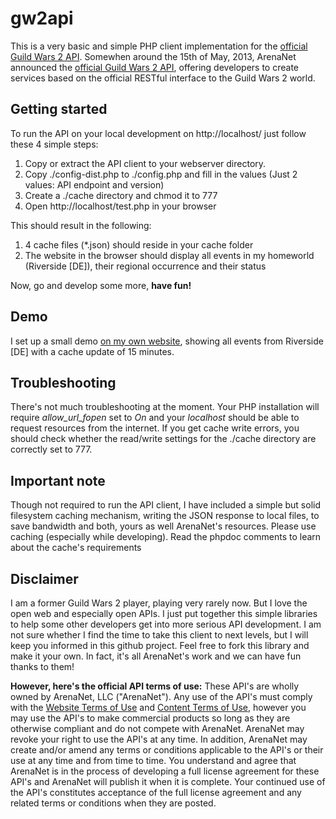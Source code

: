 gw2api
======

This is a very basic and simple PHP client implementation for the [official Guild Wars 2 API](https://forum-en.guildwars2.com/forum/community/api/API-Documentation).
Somewhen around the 15th of May, 2013, ArenaNet announced the [official Guild Wars 2 API](https://forum-en.guildwars2.com/forum/community/api/API-Documentation),
offering developers to create services based on the official RESTful interface to the Guild Wars 2 world.

Getting started
---------------
To run the API on your local development on http://localhost/ just follow these
4 simple steps:

1. Copy or extract the API client to your webserver directory.
2. Copy ./config-dist.php to ./config.php and fill in the values (Just 2 values: API endpoint and version)
3. Create a ./cache directory and chmod it to 777
4. Open http://localhost/test.php in your browser

This should result in the following:

1. 4 cache files (*.json) should reside in your cache folder
2. The website in the browser should display all events in my homeworld (Riverside [DE]), their regional occurrence and their status

Now, go and develop some more, **have fun!**

Demo
----
I set up a small demo [on my own website](http://oliverschwarz.info/lab/gw2api/test.php),
showing all events from Riverside [DE] with a cache update of 15 minutes.

Troubleshooting
---------------
There's not much troubleshooting at the moment. Your PHP installation will require
*allow_url_fopen* set to *On* and your *localhost* should be able to request resources
from the internet. If you get cache write errors, you should check whether the
read/write settings for the ./cache directory are correctly set to 777.

Important note
--------------
Though not required to run the API client, I have included a simple but solid
filesystem caching mechanism, writing the JSON response to local files, to save
bandwidth and both, yours as well ArenaNet's resources. Please use caching
(especially while developing). Read the phpdoc comments to learn about the
cache's requirements

Disclaimer
----------
I am a former Guild Wars 2 player, playing very rarely now. But I love the open
web and especially open APIs. I just put together this simple libraries to help
some other developers get into more serious API development. I am not sure
whether I find the time to take this client to next levels, but I will keep you
informed in this github project. Feel free to fork this library and make it
your own. In fact, it's all ArenaNet's work and we can have fun thanks to them!

**However, here's the official API terms of use:**
These API's are wholly owned by ArenaNet, LLC ("ArenaNet"). Any use of the API's
must comply with the [Website Terms of Use](https://www.guildwars2.com/en/legal/website-terms-of-use/)
and [Content Terms of Use](https://www.guildwars2.com/en/legal/guild-wars-2-content-terms-of-use/), however you
may use the API's to make commercial products so long as they are otherwise
compliant and do not compete with ArenaNet. ArenaNet may revoke your right to
use the API's at any time. In addition, ArenaNet may create and/or amend any
terms or conditions applicable to the API's or their use at any time and from
time to time. You understand and agree that ArenaNet is in the process of
developing a full license agreement for these API's and ArenaNet will publish
it when it is complete. Your continued use of the API's constitutes acceptance
of the full license agreement and any related terms or conditions when they are
posted.
